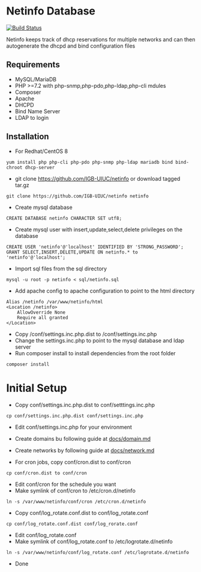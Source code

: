 # Netinfo Database

[![Build Status](https://github.com/IGBIllinois/netinfo/actions/workflows/main.yml/badge.svg)](https://github.com/IGBIllinois/netinfo/actions/workflows/main.yml)

Netinfo keeps track of dhcp reservations for multiple networks and can then autogenerate the dhcpd and bind configuration files

## Requirements
* MySQL/MariaDB
* PHP >=7.2 with php-snmp,php-pdo,php-ldap,php-cli mdules
* Composer
* Apache
* DHCPD
* Bind Name Server
* LDAP to login

## Installation

* For Redhat/CentOS 8
```
yum install php php-cli php-pdo php-snmp php-ldap mariadb bind bind-chroot dhcp-server
```
* git clone https://github.com/IGB-UIUC/netinfo or download tagged tar.gz
```
git clone https://github.com/IGB-UIUC/netinfo netinfo
```
* Create mysql database
```
CREATE DATABASE netinfo CHARACTER SET utf8;
```
* Create mysql user with insert,update,select,delete privileges on the database
```
CREATE USER 'netinfo'@'localhost' IDENTIFIED BY 'STRONG_PASSWORD';
GRANT SELECT,INSERT,DELETE,UPDATE ON netinfo.* to 'netinfo'@'localhost';
```
* Import sql files from the sql directory
```
mysql -u root -p netinfo < sql/netinfo.sql
```
* Add apache config to apache configuration to point to the html directory
```
Alias /netinfo /var/www/netinfo/html
<Location /netinfo>
	AllowOverride None
	Require all granted
</Location>
```
* Copy /conf/settings.inc.php.dist to /conf/settings.inc.php
* Change the settings.inc.php to point to the mysql database and ldap server
* Run composer install to install dependencies from the root folder
```
composer install
```

# Initial Setup
* Copy conf/settings.inc.php.dist to conf/setttings.inc.php
```
cp conf/settings.inc.php.dist conf/settings.inc.php
```
* Edit conf/settings.inc.php for your environment

* Create domains bu following guide at [docs/domain.md](docs/domain.md)
* Create networks by following guide at [docs/network.md](docs/network.md)

* For cron jobs, copy conf/cron.dist to conf/cron
```
cp conf/cron.dist to conf/cron
```
* Edit conf/cron for the schedule you want
* Make symlink of conf/cron to /etc/cron.d/netinfo
```
ln -s /var/www/netinfo/conf/cron /etc/cron.d/netinfo
```
* Copy conf/log_rotate.conf.dist to conf/log_rotate.conf
```
cp conf/log_rotate.conf.dist conf/log_rorate.conf
```
* Edit conf/log_rotate.conf 
* Make symlink of conf/log_rotate.conf to /etc/logrotate.d/netinfo
```
ln -s /var/www/netinfo/conf/log_rotate.conf /etc/logrotate.d/netinfo
```

* Done


